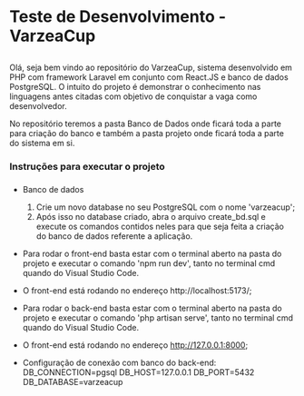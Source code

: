 # Teste de Desenvolvimento - VarzeaCup <h2>
Olá, seja bem vindo ao repositório do VarzeaCup, sistema desenvolvido em PHP com framework Laravel em conjunto com React.JS e banco de dados PostgreSQL. O intuito do projeto é demonstrar o conhecimento nas linguagens antes citadas com objetivo de conquistar a vaga como desenvolvedor.

No repositório teremos a pasta Banco de Dados onde ficará toda a parte para criação do banco e também a pasta projeto onde ficará toda a parte do sistema em si.

### Instruções para executar o projeto <h3>

* Banco de dados
  1. Crie um novo database no seu PostgreSQL com o nome 'varzeacup';
  2. Após isso no database criado, abra o arquivo create_bd.sql e execute os comandos contidos neles para que seja feita a criação do banco de dados referente a aplicação.
 
* Para rodar o front-end basta estar com o terminal aberto na pasta do projeto e executar o comando 'npm run dev', tanto no terminal cmd quando do Visual Studio Code.
* O front-end está rodando no endereço http://localhost:5173/;
* Para rodar o back-end basta estar com o terminal aberto na pasta do projeto e executar o comando 'php artisan serve', tanto no terminal cmd quando do Visual Studio Code.
* O front-end está rodando no endereço http://127.0.0.1:8000;
* Configuração de conexão com banco do back-end:
      DB_CONNECTION=pgsql
      DB_HOST=127.0.0.1
      DB_PORT=5432
      DB_DATABASE=varzeacup

